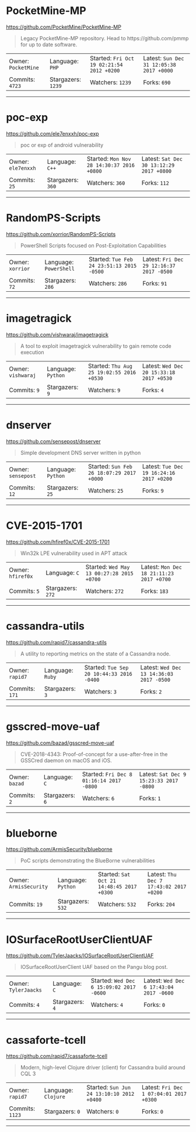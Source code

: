 # PocketMine-MP

https://github.com/PocketMine/PocketMine-MP
<blockquote>
Legacy PocketMine-MP repository. Head to https://github.com/pmmp for up to date software.
</blockquote>

<table>
<tr><td>Owner: <code>PocketMine</code></td>
    <td>Language: <code>PHP</code></td>
    <td>Started: <code>Fri Oct 19 02:21:54 2012 +0200</code></td>
    <td>Latest: <code>Sun Dec 31 12:05:38 2017 +0000</code></td></tr>
<tr><td>Commits: <code>4723</code></td>
    <td>Stargazers: <code>1239</code></td>
    <td>Watchers: <code>1239</code></td>
    <td>Forks: <code>690</code></td></tr>
</table>

---

# poc-exp

https://github.com/ele7enxxh/poc-exp
<blockquote>
poc or exp of android vulnerability
</blockquote>

<table>
<tr><td>Owner: <code>ele7enxxh</code></td>
    <td>Language: <code>C++</code></td>
    <td>Started: <code>Mon Nov 28 14:30:37 2016 +0800</code></td>
    <td>Latest: <code>Sat Dec 30 13:12:29 2017 +0800</code></td></tr>
<tr><td>Commits: <code>25</code></td>
    <td>Stargazers: <code>360</code></td>
    <td>Watchers: <code>360</code></td>
    <td>Forks: <code>112</code></td></tr>
</table>

---

# RandomPS-Scripts

https://github.com/xorrior/RandomPS-Scripts
<blockquote>
PowerShell Scripts focused on Post-Exploitation Capabilities
</blockquote>

<table>
<tr><td>Owner: <code>xorrior</code></td>
    <td>Language: <code>PowerShell</code></td>
    <td>Started: <code>Tue Feb 24 23:51:13 2015 -0500</code></td>
    <td>Latest: <code>Fri Dec 29 12:16:37 2017 -0500</code></td></tr>
<tr><td>Commits: <code>72</code></td>
    <td>Stargazers: <code>286</code></td>
    <td>Watchers: <code>286</code></td>
    <td>Forks: <code>91</code></td></tr>
</table>

---

# imagetragick

https://github.com/vishwaraj/imagetragick
<blockquote>
A tool to exploit imagetragick vulnerability to gain remote code execution 
</blockquote>

<table>
<tr><td>Owner: <code>vishwaraj</code></td>
    <td>Language: <code>Python</code></td>
    <td>Started: <code>Thu Aug 25 19:02:55 2016 +0530</code></td>
    <td>Latest: <code>Wed Dec 20 15:33:18 2017 +0530</code></td></tr>
<tr><td>Commits: <code>9</code></td>
    <td>Stargazers: <code>9</code></td>
    <td>Watchers: <code>9</code></td>
    <td>Forks: <code>4</code></td></tr>
</table>

---

# dnserver

https://github.com/sensepost/dnserver
<blockquote>
Simple development DNS server written in python
</blockquote>

<table>
<tr><td>Owner: <code>sensepost</code></td>
    <td>Language: <code>Python</code></td>
    <td>Started: <code>Sun Feb 26 18:07:29 2017 +0000</code></td>
    <td>Latest: <code>Tue Dec 19 16:24:16 2017 +0200</code></td></tr>
<tr><td>Commits: <code>12</code></td>
    <td>Stargazers: <code>25</code></td>
    <td>Watchers: <code>25</code></td>
    <td>Forks: <code>9</code></td></tr>
</table>

---

# CVE-2015-1701

https://github.com/hfiref0x/CVE-2015-1701
<blockquote>
Win32k LPE vulnerability used in APT attack
</blockquote>

<table>
<tr><td>Owner: <code>hfiref0x</code></td>
    <td>Language: <code>C</code></td>
    <td>Started: <code>Wed May 13 00:27:28 2015 +0700</code></td>
    <td>Latest: <code>Mon Dec 18 21:11:23 2017 +0700</code></td></tr>
<tr><td>Commits: <code>5</code></td>
    <td>Stargazers: <code>272</code></td>
    <td>Watchers: <code>272</code></td>
    <td>Forks: <code>183</code></td></tr>
</table>

---

# cassandra-utils

https://github.com/rapid7/cassandra-utils
<blockquote>
A utility to reporting metrics on the state of a Cassandra node.
</blockquote>

<table>
<tr><td>Owner: <code>rapid7</code></td>
    <td>Language: <code>Ruby</code></td>
    <td>Started: <code>Tue Sep 20 10:44:33 2016 -0400</code></td>
    <td>Latest: <code>Wed Dec 13 14:36:03 2017 -0500</code></td></tr>
<tr><td>Commits: <code>171</code></td>
    <td>Stargazers: <code>3</code></td>
    <td>Watchers: <code>3</code></td>
    <td>Forks: <code>2</code></td></tr>
</table>

---

# gsscred-move-uaf

https://github.com/bazad/gsscred-move-uaf
<blockquote>
CVE-2018-4343: Proof-of-concept for a use-after-free in the GSSCred daemon on macOS and iOS.
</blockquote>

<table>
<tr><td>Owner: <code>bazad</code></td>
    <td>Language: <code>C</code></td>
    <td>Started: <code>Fri Dec 8 01:16:14 2017 -0800</code></td>
    <td>Latest: <code>Sat Dec 9 15:23:33 2017 -0800</code></td></tr>
<tr><td>Commits: <code>2</code></td>
    <td>Stargazers: <code>6</code></td>
    <td>Watchers: <code>6</code></td>
    <td>Forks: <code>1</code></td></tr>
</table>

---

# blueborne

https://github.com/ArmisSecurity/blueborne
<blockquote>
PoC scripts demonstrating the BlueBorne vulnerabilities
</blockquote>

<table>
<tr><td>Owner: <code>ArmisSecurity</code></td>
    <td>Language: <code>Python</code></td>
    <td>Started: <code>Sat Oct 21 14:48:45 2017 +0300</code></td>
    <td>Latest: <code>Thu Dec 7 17:43:02 2017 +0200</code></td></tr>
<tr><td>Commits: <code>19</code></td>
    <td>Stargazers: <code>532</code></td>
    <td>Watchers: <code>532</code></td>
    <td>Forks: <code>204</code></td></tr>
</table>

---

# IOSurfaceRootUserClientUAF

https://github.com/TylerJaacks/IOSurfaceRootUserClientUAF
<blockquote>
IOSurfaceRootUserClient UAF based on the Pangu blog post.
</blockquote>

<table>
<tr><td>Owner: <code>TylerJaacks</code></td>
    <td>Language: <code>C</code></td>
    <td>Started: <code>Wed Dec 6 15:09:02 2017 -0600</code></td>
    <td>Latest: <code>Wed Dec 6 17:43:04 2017 -0600</code></td></tr>
<tr><td>Commits: <code>4</code></td>
    <td>Stargazers: <code>4</code></td>
    <td>Watchers: <code>4</code></td>
    <td>Forks: <code>0</code></td></tr>
</table>

---

# cassaforte-tcell

https://github.com/rapid7/cassaforte-tcell
<blockquote>
Modern, high-level Clojure driver (client) for Cassandra build around CQL 3
</blockquote>

<table>
<tr><td>Owner: <code>rapid7</code></td>
    <td>Language: <code>Clojure</code></td>
    <td>Started: <code>Sun Jun 24 13:10:10 2012 +0400</code></td>
    <td>Latest: <code>Fri Dec 1 07:04:01 2017 +0300</code></td></tr>
<tr><td>Commits: <code>1123</code></td>
    <td>Stargazers: <code>0</code></td>
    <td>Watchers: <code>0</code></td>
    <td>Forks: <code>0</code></td></tr>
</table>

---

